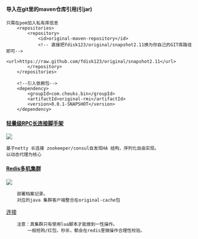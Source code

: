 #### 导入在git里的maven仓库引用(引jar)
````
只需在pom加入私有库信息
	<repositories>
		<repository>
			<id>original-maven-repository</id>
			<!-- 直接把fdisk123/original/snapshot2.11换为你自己的GIT库路径即可-->
			<url>https://raw.github.com/fdisk123/original/snapshot2.11</url>
		</repository>
	</repositories>
	
	<!--引入依赖包-->
	<dependency>
		<groupId>com.cheuks.bin</groupId>
		<artifactId>original-rmi</artifactId>
		<version>0.0.1-SNAPSHOT</version>
	</dependency>
````

#### [轻量级RPC长连接脚手架](https://github.com/fdisk123/original/tree/snapshot2.11)
[![](https://camo.githubusercontent.com/f50b84e13fdbb61d847742c34259c58469c7d2b2/68747470733a2f2f7472617669732d63692e6f72672f70616765732d7468656d65732f6172636869746563742e7376673f6272616e63683d6d6173746572)](https://github.com/fdisk123/original/tree/snapshot2.11)  
```` 
基于netty 长连接 zookeeper/consul自发现HA 结构，序列化自由实现。
以动态代理为核心

````
#### [Redis多机集群](http://www.cnblogs.com/cheuks/p/5702951.html)
[![](https://camo.githubusercontent.com/f50b84e13fdbb61d847742c34259c58469c7d2b2/68747470733a2f2f7472617669732d63692e6f72672f70616765732d7468656d65732f6172636869746563742e7376673f6272616e63683d6d6173746572)](http://www.cnblogs.com/cheuks/p/5702951.html)  
````
	部署档案记录。
	对应的java 集群客户端整合在original-cache包
````
[连接](https://github.com/fdisk123/original/tree/2.20/original-cache)
````
	注意：真集群只有使用lua脚本才能做到一性操作。
		一般抢购/红包，秒杀，都会在redis里做操作合理性校验。
````
